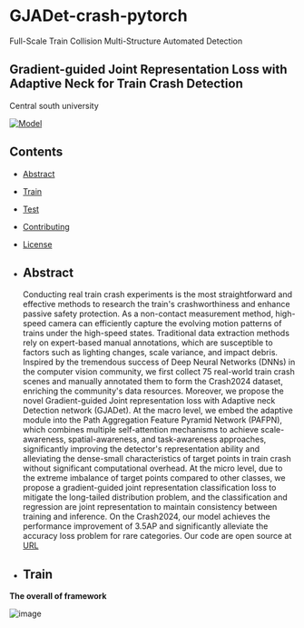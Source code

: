 # GJADet-crash-pytorch
Full-Scale Train Collision Multi-Structure Automated Detection

<h2>  
Gradient-guided Joint Representation Loss with Adaptive Neck for Train Crash Detection

</h2>

Central south university

[![Model](https://img.shields.io/badge/GoogleDrive-Weight-blue)](https://drive.google.com/drive/folders/1BI9Iker-qJabpx6B3PaTYAw4pCT8YQJE?usp=drive_link)
</div>

## Contents

- [Abstract](#Abstract)
- [Train](#Train)
- [Test](#Test)
- [Contributing](#contributing)
- [License](#license)

- ## Abstract
  Conducting real train crash experiments is the most straightforward and effective methods to research the train's crashworthiness and enhance passive safety protection. As a non-contact measurement method, high-speed camera  can efficiently capture the evolving motion patterns of trains under the high-speed states. Traditional data extraction methods rely on expert-based manual annotations, which are susceptible to factors such as lighting changes, scale variance, and impact debris. Inspired by the tremendous success of Deep Neural Networks (DNNs) in the computer vision community, we first collect 75 real-world train crash scenes and manually annotated them to form the Crash2024 dataset, enriching the community's data resources. Moreover, we propose the novel Gradient-guided Joint representation loss with Adaptive neck Detection network (GJADet). At the macro level,  we embed the adaptive module into the Path Aggregation Feature Pyramid Network (PAFPN), which combines multiple self-attention mechanisms to achieve scale-awareness, spatial-awareness, and task-awareness approaches, significantly improving the detector's representation ability and alleviating the dense-small characteristics of target points in train crash without significant computational overhead. At the micro level, due to the extreme imbalance of target points compared to other classes, we propose a gradient-guided joint representation classification loss to mitigate the long-tailed distribution problem, and the classification and regression are joint representation to maintain consistency between training and inference. On the Crash2024, our model achieves the performance improvement of 3.5AP and significantly alleviate the accuracy loss problem for rare categories. Our code are open source at [URL](https://github.com/YanJieWen/GJADet-crash-pytorch)


- ## Train
**The overall of framework**

![image](pc/framework.png)



